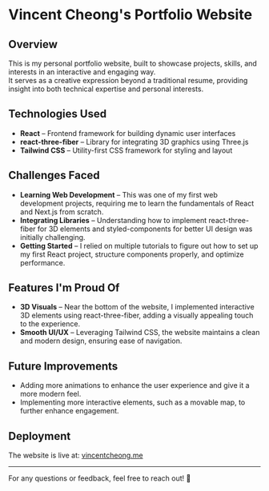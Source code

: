 # Vincent Cheong's Portfolio Website

## Overview
This is my personal portfolio website, built to showcase projects, skills, and interests in an interactive and engaging way.  
It serves as a creative expression beyond a traditional resume, providing insight into both technical expertise and personal interests.

## Technologies Used
- **React** – Frontend framework for building dynamic user interfaces  
- **react-three-fiber** – Library for integrating 3D graphics using Three.js  
- **Tailwind CSS** – Utility-first CSS framework for styling and layout  

## Challenges Faced
- **Learning Web Development** – This was one of my first web development projects, requiring me to learn the fundamentals of React and Next.js from scratch.  
- **Integrating Libraries** – Understanding how to implement react-three-fiber for 3D elements and styled-components for better UI design was initially challenging.  
- **Getting Started** – I relied on multiple tutorials to figure out how to set up my first React project, structure components properly, and optimize performance.  

## Features I'm Proud Of
- **3D Visuals** – Near the bottom of the website, I implemented interactive 3D elements using react-three-fiber, adding a visually appealing touch to the experience.  
- **Smooth UI/UX** – Leveraging Tailwind CSS, the website maintains a clean and modern design, ensuring ease of navigation.  

## Future Improvements
- Adding more animations to enhance the user experience and give it a more modern feel. 
- Implementing more interactive elements, such as a movable map, to further enhance engagement.  

## Deployment
The website is live at: [vincentcheong.me](https://www.vincentcheong.me/)

---

For any questions or feedback, feel free to reach out! 🚀
